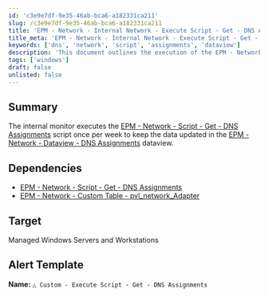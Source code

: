 ```yaml
---
id: 'c3e9e7df-9e35-46ab-bca6-a182331ca211'
slug: /c3e9e7df-9e35-46ab-bca6-a182331ca211
title: 'EPM - Network - Internal Network - Execute Script - Get - DNS Assignments'
title_meta: 'EPM - Network - Internal Network - Execute Script - Get - DNS Assignments'
keywords: ['dns', 'network', 'script', 'assignments', 'dataview']
description: 'This document outlines the execution of the EPM - Network - Script - Get - DNS Assignments script, which runs weekly to update the DNS Assignments dataview for managed Windows servers and workstations. It includes dependencies and alert template information.'
tags: ['windows']
draft: false
unlisted: false
---
```


## Summary

The internal monitor executes the [EPM - Network - Script - Get - DNS Assignments](/docs/3bf7ea38-4bea-426b-bc6d-f480ba0b895d) script once per week to keep the data updated in the [EPM - Network - Dataview - DNS Assignments](/docs/8e53a0ed-4b8a-4aec-9d92-99423964f53c) dataview.

## Dependencies

- [EPM - Network - Script - Get - DNS Assignments](/docs/3bf7ea38-4bea-426b-bc6d-f480ba0b895d)  
- [EPM - Network - Custom Table - pvl_network_Adapter](/docs/5a5463d0-0ce3-4c09-bd41-39da28e16d0f)  

## Target

Managed Windows Servers and Workstations

## Alert Template

**Name:** `△ Custom - Execute Script - Get - DNS Assignments`